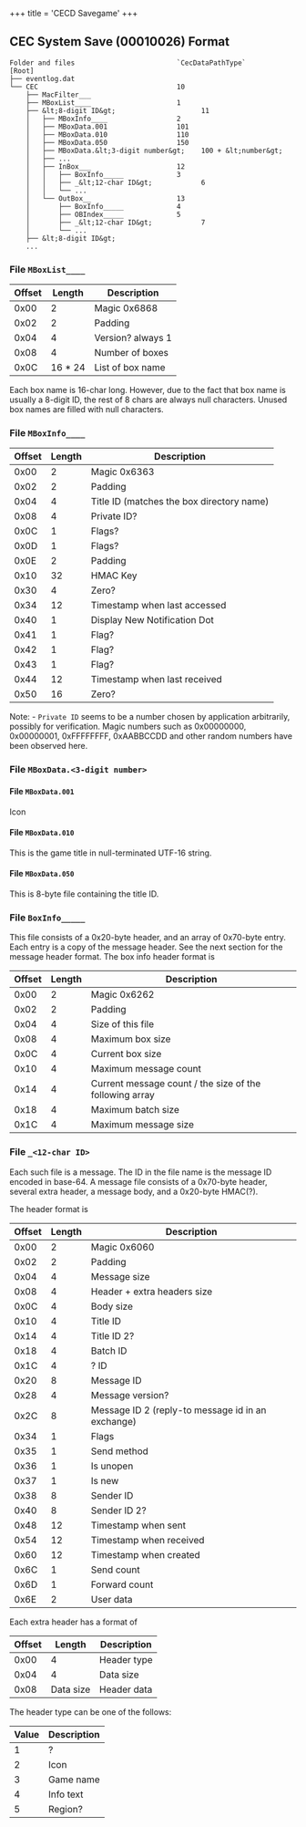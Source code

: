 +++
title = 'CECD Savegame'
+++

<span id="cec-system-save-00010026-format"></span>

## CEC System Save (00010026) Format

    Folder and files                         `CecDataPathType`
    [Root]
    ├── eventlog.dat
    └── CEC                                  10
        ├── MacFilter___
        ├── MBoxList____                     1
        ├── &lt;8-digit ID&gt;                     11
        │   ├── MBoxInfo____                 2
        │   ├── MBoxData.001                 101
        │   ├── MBoxData.010                 110
        │   ├── MBoxData.050                 150
        │   ├── MBoxData.&lt;3-digit number&gt;    100 + &lt;number&gt;
        │   ├── ...
        │   ├── InBox___                     12
        │   │   ├── BoxInfo_____             3
        │   │   ├── _&lt;12-char ID&gt;            6
        │   │   └── ...
        │   └── OutBox__                     13
        │       ├── BoxInfo_____             4
        │       ├── OBIndex_____             5
        │       ├── _&lt;12-char ID&gt;            7
        │       └── ...
        ├── &lt;8-digit ID&gt;
        ...

<span id="file-mboxlist____"></span>

### File `MBoxList____`

| Offset | Length   | Description       |
|--------|----------|-------------------|
| 0x00   | 2        | Magic 0x6868      |
| 0x02   | 2        | Padding           |
| 0x04   | 4        | Version? always 1 |
| 0x08   | 4        | Number of boxes   |
| 0x0C   | 16 \* 24 | List of box name  |

Each box name is 16-char long. However, due to the fact that box name is usually a 8-digit ID, the rest of 8 chars are always null characters. Unused box names are filled with null characters.

<span id="file-mboxinfo____"></span>

### File `MBoxInfo____`

| Offset | Length | Description                               |
|--------|--------|-------------------------------------------|
| 0x00   | 2      | Magic 0x6363                              |
| 0x02   | 2      | Padding                                   |
| 0x04   | 4      | Title ID (matches the box directory name) |
| 0x08   | 4      | Private ID?                               |
| 0x0C   | 1      | Flags?                                    |
| 0x0D   | 1      | Flags?                                    |
| 0x0E   | 2      | Padding                                   |
| 0x10   | 32     | HMAC Key                                  |
| 0x30   | 4      | Zero?                                     |
| 0x34   | 12     | Timestamp when last accessed              |
| 0x40   | 1      | Display New Notification Dot              |
| 0x41   | 1      | Flag?                                     |
| 0x42   | 1      | Flag?                                     |
| 0x43   | 1      | Flag?                                     |
| 0x44   | 12     | Timestamp when last received              |
| 0x50   | 16     | Zero?                                     |

Note: - `Private ID` seems to be a number chosen by application arbitrarily, possibly for verification. Magic numbers such as 0x00000000, 0x00000001, 0xFFFFFFFF, 0xAABBCCDD and other random numbers have been observed here.

<span id="file-mboxdata.3-digit-number"></span>

### File `MBoxData.<3-digit number>`

<span id="file-mboxdata.001"></span>

#### File `MBoxData.001`

Icon

<span id="file-mboxdata.010"></span>

#### File `MBoxData.010`

This is the game title in null-terminated UTF-16 string.

<span id="file-mboxdata.050"></span>

#### File `MBoxData.050`

This is 8-byte file containing the title ID.

<span id="file-boxinfo_____"></span>

### File `BoxInfo_____`

This file consists of a 0x20-byte header, and an array of 0x70-byte entry. Each entry is a copy of the message header. See the next section for the message header format. The box info header format is

| Offset | Length | Description                                             |
|--------|--------|---------------------------------------------------------|
| 0x00   | 2      | Magic 0x6262                                            |
| 0x02   | 2      | Padding                                                 |
| 0x04   | 4      | Size of this file                                       |
| 0x08   | 4      | Maximum box size                                        |
| 0x0C   | 4      | Current box size                                        |
| 0x10   | 4      | Maximum message count                                   |
| 0x14   | 4      | Current message count / the size of the following array |
| 0x18   | 4      | Maximum batch size                                      |
| 0x1C   | 4      | Maximum message size                                    |

<span id="file-_12-char-id"></span>

### File `_<12-char ID>`

Each such file is a message. The ID in the file name is the message ID encoded in base-64. A message file consists of a 0x70-byte header, several extra header, a message body, and a 0x20-byte HMAC(?).

The header format is

| Offset | Length | Description                                       |
|--------|--------|---------------------------------------------------|
| 0x00   | 2      | Magic 0x6060                                      |
| 0x02   | 2      | Padding                                           |
| 0x04   | 4      | Message size                                      |
| 0x08   | 4      | Header + extra headers size                       |
| 0x0C   | 4      | Body size                                         |
| 0x10   | 4      | Title ID                                          |
| 0x14   | 4      | Title ID 2?                                       |
| 0x18   | 4      | Batch ID                                          |
| 0x1C   | 4      | ? ID                                              |
| 0x20   | 8      | Message ID                                        |
| 0x28   | 4      | Message version?                                  |
| 0x2C   | 8      | Message ID 2 (reply-to message id in an exchange) |
| 0x34   | 1      | Flags                                             |
| 0x35   | 1      | Send method                                       |
| 0x36   | 1      | Is unopen                                         |
| 0x37   | 1      | Is new                                            |
| 0x38   | 8      | Sender ID                                         |
| 0x40   | 8      | Sender ID 2?                                      |
| 0x48   | 12     | Timestamp when sent                               |
| 0x54   | 12     | Timestamp when received                           |
| 0x60   | 12     | Timestamp when created                            |
| 0x6C   | 1      | Send count                                        |
| 0x6D   | 1      | Forward count                                     |
| 0x6E   | 2      | User data                                         |

Each extra header has a format of

| Offset | Length    | Description |
|--------|-----------|-------------|
| 0x00   | 4         | Header type |
| 0x04   | 4         | Data size   |
| 0x08   | Data size | Header data |

The header type can be one of the follows:

| Value | Description |
|-------|-------------|
| 1     | ?           |
| 2     | Icon        |
| 3     | Game name   |
| 4     | Info text   |
| 5     | Region?     |
